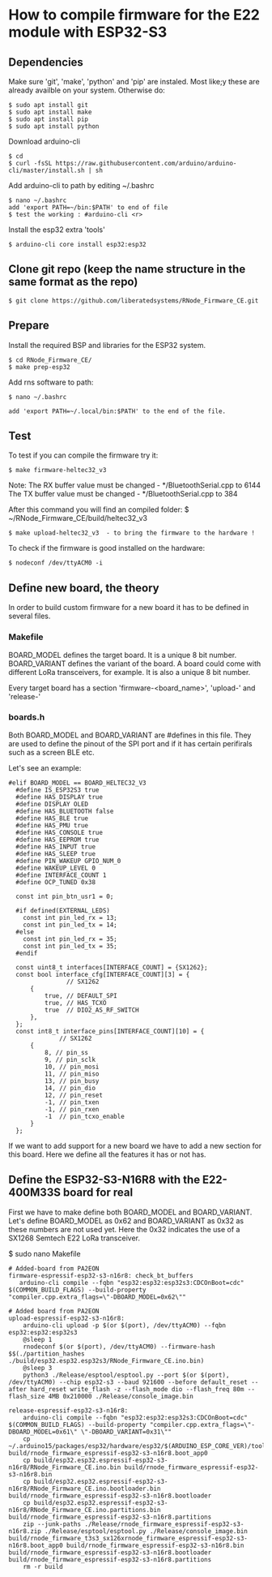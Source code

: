 # How to compile firmware for the E22 module with ESP32-S3

## Dependencies

Make sure 'git', 'make', 'python' and 'pip' are instaled. Most like;y these are already availble on your system. Otherwise do:

    $ sudo apt install git
    $ sudo apt install make
    $ sudo apt install pip
    $ sudo apt install python

Download arduino-cli

    $ cd
    $ curl -fsSL https://raw.githubusercontent.com/arduino/arduino-cli/master/install.sh | sh

Add arduino-cli to path by editing ~/.bashrc

    $ nano ~/.bashrc
    add 'export PATH=~/bin:$PATH' to end of file
    $ test the working : #arduino-cli <r>

Install the esp32 extra 'tools'

    $ arduino-cli core install esp32:esp32

## Clone git repo (keep the name structure in the same format as the repo)

    $ git clone https://github.com/liberatedsystems/RNode_Firmware_CE.git

## Prepare

Install the required BSP and libraries for the ESP32 system.

    $ cd RNode_Firmware_CE/
    $ make prep-esp32

Add rns software to path:

    $ nano ~/.bashrc

    add 'export PATH=~/.local/bin:$PATH' to the end of the file.

## Test

To test if you can compile the firmware try it:

    $ make firmware-heltec32_v3

Note: The RX buffer value must be changed - */BluetoothSerial.cpp to 6144
      The TX buffer value must be changed - */BluetoothSerial.cpp to 384    

After this command you will find an compiled folder: $ ~/RNode_Firmware_CE/build/heltec32_v3

    $ make upload-heltec32_v3  - to bring the firmware to the hardware !

To check if the firmware is good installed on the hardware:

    $ nodeconf /dev/ttyACM0 -i


## Define new board, the theory

In order to build custom firmware for a new board it has to be defined in several files.

### Makefile

BOARD_MODEL defines the target board. It is a unique 8 bit number.
BOARD_VARIANT defines the variant of the board. A board could come with different LoRa transceivers, for example. It is also a unique 8 bit number.

Every target board has a section 'firmware-<board_name>', 'upload-<board-name>' and 'release-<board-name>'

### boards.h

Both BOARD_MODEL and BOARD_VARIANT are #defines in this file. 
They are used to define the pinout of the SPI port and if it has certain perifirals such as a screen BLE etc.

Let's see an example:

    #elif BOARD_MODEL == BOARD_HELTEC32_V3
      #define IS_ESP32S3 true
      #define HAS_DISPLAY true
      #define DISPLAY OLED
      #define HAS_BLUETOOTH false
      #define HAS_BLE true
      #define HAS_PMU true
      #define HAS_CONSOLE true
      #define HAS_EEPROM true
      #define HAS_INPUT true
      #define HAS_SLEEP true
      #define PIN_WAKEUP GPIO_NUM_0
      #define WAKEUP_LEVEL 0
      #define INTERFACE_COUNT 1
      #define OCP_TUNED 0x38

      const int pin_btn_usr1 = 0;

      #if defined(EXTERNAL_LEDS)
        const int pin_led_rx = 13;
        const int pin_led_tx = 14;
      #else
        const int pin_led_rx = 35;
        const int pin_led_tx = 35;
      #endif

      const uint8_t interfaces[INTERFACE_COUNT] = {SX1262};
      const bool interface_cfg[INTERFACE_COUNT][3] = { 
                    // SX1262
          {
              true, // DEFAULT_SPI
              true, // HAS_TCXO
              true  // DIO2_AS_RF_SWITCH
          }, 
      };
      const int8_t interface_pins[INTERFACE_COUNT][10] = { 
                  // SX1262
          {
              8, // pin_ss
              9, // pin_sclk
              10, // pin_mosi
              11, // pin_miso
              13, // pin_busy
              14, // pin_dio
              12, // pin_reset
              -1, // pin_txen
              -1, // pin_rxen
              -1  // pin_tcxo_enable
          }
      };

If we want to add support for a new board we have to add a new section for this board. Here we define all the features it has or not has.

## Define the ESP32-S3-N16R8 with the E22-400M33S board for real

First we have to make define both BOARD_MODEL and BOARD_VARIANT.
Let's define BOARD_MODEL as 0x62 and BOARD_VARIANT as 0x32 as these numbers are not used yet. 
Here the 0x32 indicates the use of a SX1268 Semtech E22 LoRa transceiver.

$ sudo nano Makefile

    # Added-board from PA2EON
    firmware-espressif-esp32-s3-n16r8: check_bt_buffers
       arduino-cli compile --fqbn "esp32:esp32:esp32s3:CDCOnBoot=cdc" $(COMMON_BUILD_FLAGS) --build-property          "compiler.cpp.extra_flags=\"-DBOARD_MODEL=0x62\""  

    # Added board from PA2EON
    upload-espressif-esp32-s3-n16r8:
	    arduino-cli upload -p $(or $(port), /dev/ttyACM0) --fqbn esp32:esp32:esp32s3
	    @sleep 1
	    rnodeconf $(or $(port), /dev/ttyACM0) --firmware-hash $$(./partition_hashes ./build/esp32.esp32.esp32s3/RNode_Firmware_CE.ino.bin)
	    @sleep 3
	    python3 ./Release/esptool/esptool.py --port $(or $(port), /dev/ttyACM0) --chip esp32-s3 --baud 921600 --before default_reset --after hard_reset write_flash -z --flash_mode dio --flash_freq 80m --flash_size 4MB 0x210000 ./Release/console_image.bin

    release-espressif-esp32-s3-n16r8:
        arduino-cli compile --fqbn "esp32:esp32:esp32s3:CDCOnBoot=cdc" $(COMMON_BUILD_FLAGS) --build-property "compiler.cpp.extra_flags=\"-DBOARD_MODEL=0x61\" \"-DBOARD_VARIANT=0x31\""
        cp ~/.arduino15/packages/esp32/hardware/esp32/$(ARDUINO_ESP_CORE_VER)/tools/partitions/boot_app0.bin build/rnode_firmware_espressif-esp32-s3-n16r8.boot_app0
        cp build/esp32.esp32.espressif-esp32-s3-n16r8/RNode_Firmware_CE.ino.bin build/rnode_firmware_espressif-esp32-s3-n16r8.bin
        cp build/esp32.esp32.espressif-esp32-s3-n16r8/RNode_Firmware_CE.ino.bootloader.bin build/rnode_firmware_espressif-esp32-s3-n16r8.bootloader
        cp build/esp32.esp32.espressif-esp32-s3-n16r8/RNode_Firmware_CE.ino.partitions.bin build/rnode_firmware_espressif-esp32-s3-n16r8.partitions
        zip --junk-paths ./Release/rnode_firmware_espressif-esp32-s3-n16r8.zip ./Release/esptool/esptool.py ./Release/console_image.bin build/rnode_firmware_t3s3_sx126xrnode_firmware_espressif-esp32-s3-n16r8.boot_app0 build/rnode_firmware_espressif-esp32-s3-n16r8.bin build/rnode_firmware_espressif-esp32-s3-n16r8.bootloader build/rnode_firmware_espressif-esp32-s3-n16r8.partitions
        rm -r build
  


